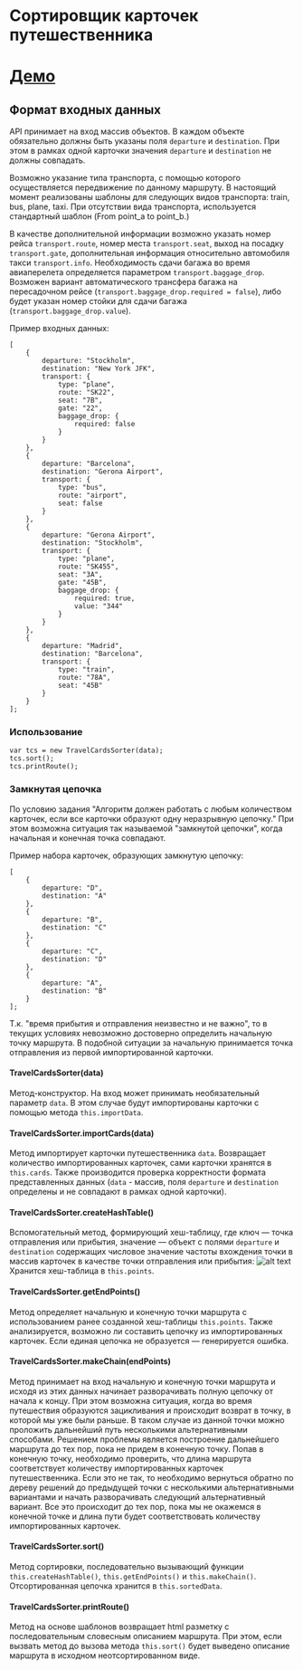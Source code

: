 # Сортировщик карточек путешественника

# [Демо](http://posevkin.ru/yandex/travel-cards/demo/demo.html "Travel Cards Sorter Demo")

## Формат входных данных

API принимает на вход массив объектов. В каждом объекте обязательно должны быть указаны поля `departure` и `destination`. При этом в рамках одной карточки значения `departure` и `destination` не должны совпадать.

Возможно указание типа транспорта, с помощью которого осуществляется передвижение по данному маршруту. В настоящий момент реализованы шаблоны для следующих видов транспорта: train, bus, plane, taxi. При отсутствии вида транспорта, используется стандартный шаблон (From point_a to point_b.)

В качестве дополнительной информации возможно указать номер рейса `transport.route`, номер места `transport.seat`, выход на посадку `transport.gate`, дополнительная информация относительно автомобиля такcи `transport.info`. Необходимость сдачи багажа во время авиаперелета определяется параметром `transport.baggage_drop`. Возможен вариант автоматического трансфера багажа на пересадочном рейсе (`transport.baggage_drop.required = false`), либо будет указан номер стойки для сдачи багажа (`transport.baggage_drop.value`).

Пример входных данных:

```
[
    {
        departure: "Stockholm",
        destination: "New York JFK",
        transport: {
            type: "plane",
            route: "SK22",
            seat: "7B",
            gate: "22",
            baggage_drop: {
                required: false
            }
        }
    },
    {
        departure: "Barcelona",
        destination: "Gerona Airport",
        transport: {
            type: "bus",
            route: "airport",
            seat: false
        }
    },
    {
        departure: "Gerona Airport",
        destination: "Stockholm",
        transport: {
            type: "plane",
            route: "SK455",
            seat: "3A",
            gate: "45B",
            baggage_drop: {
                required: true,
                value: "344"
            }
        }
    },
    {
        departure: "Madrid",
        destination: "Barcelona",
        transport: {
            type: "train",
            route: "78A",
            seat: "45B"
        }
    }
];
```



### Использование

```
var tcs = new TravelCardsSorter(data);
tcs.sort();
tcs.printRoute();
```

### Замкнутая цепочка
По условию задания "Алгоритм должен работать с любым количеством карточек, если все карточки образуют одну неразрывную цепочку." При этом возможна ситуация так называемой "замкнутой цепочки", когда начальная и конечная точка совпадают.

Пример набора карточек, образующих замкнутую цепочку:
```
[
    {
        departure: "D",
        destination: "A"
    },
    {
        departure: "B",
        destination: "C"
    },
    {
        departure: "C",
        destination: "D"
    },
    {
        departure: "A",
        destination: "B"
    }
];
```
Т.к. "время прибытия и отправления неизвестно и не важно", то в текущих условиях невозможно достоверно определить начальную точку маршрута. В подобной ситуации за начальную принимается точка отправления из первой импортированной карточки.

#### TravelCardsSorter(data)
Метод-конструктор. На вход может принимать необязательный параметр `data`. В этом случае будут импортированы карточки с помощью метода `this.importData`.

#### TravelCardsSorter.importCards(data)
Метод импортирует карточки путешественника `data`. Возвращает количество импортированных карточек, сами карточки хранятся в `this.cards`.
Также производится проверка корректности формата представленных данных (`data` - массив, поля `departure` и `destination` определены и не совпадают в рамках одной карточки).

#### TravelCardsSorter.createHashTable()
Вспомогательный метод, формирующий хеш-таблицу, где ключ — точка отправления или прибытия, значение — объект с полями `departure` и `destination` содержащих числовое значение частоты вхождения точки в массив карточек в качестве точки отправления или прибытия:
![alt text](http://posevkin.ru/yandex/hashtable.png "Hashtable")
Хранится хеш-таблица в `this.points`.

#### TravelCardsSorter.getEndPoints()
Метод определяет начальную и конечную точки маршрута с использованием ранее созданной хеш-таблицы `this.points`. Также анализируется, возможно ли составить цепочку из импортированных карточек. Если единая цепочка не образуется — генерируется ошибка.

#### TravelCardsSorter.makeChain(endPoints)
Метод принимает на вход начальную и конечную точки маршрута и исходя из этих данных начинает разворачивать полную цепочку от начала к концу. При этом возможна ситуация, когда во время путешествия образуются зацикливания и происходит возврат в точку, в которой мы уже были раньше. В таком случае из данной точки можно проложить дальнейший путь несколькими альтернативными способами. Решением проблемы является построение дальнейшего маршрута до тех пор, пока не придем в конечную точку. Попав в конечную точку, необходимо проверить, что длина маршрута соответствует количеству импортированных карточек путешественника. Если это не так, то необходимо вернуться обратно по дереву решений до предыдущей точки с несколькими альтернативными вариантами и начать разворачивать следующий альтернативный вариант. Все это происходит до тех пор, пока мы не окажемся в конечной точке и длина пути будет соответствовать количеству импортированных карточек.

#### TravelCardsSorter.sort()
Метод сортировки, последовательно вызывающий функции `this.createHashTable()`, `this.getEndPoints()` и `this.makeChain()`. Отсортированная цепочка хранится в `this.sortedData`.

#### TravelCardsSorter.printRoute()
Метод на основе шаблонов возвращает html разметку с последовательным словесным описанием маршрута. При этом, если вызвать метод до вызова метода `this.sort()` будет выведено описание маршрута в исходном неотсортированном виде.